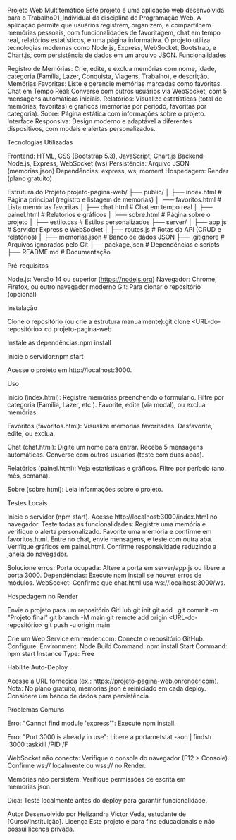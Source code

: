 Projeto Web Multitemático
Este projeto é uma aplicação web desenvolvida para o Trabalho01_Individual da disciplina de Programação Web. A aplicação permite que usuários registrem, organizem, e compartilhem memórias pessoais, com funcionalidades de favoritagem, chat em tempo real, relatórios estatísticos, e uma página informativa. O projeto utiliza tecnologias modernas como Node.js, Express, WebSocket, Bootstrap, e Chart.js, com persistência de dados em um arquivo JSON.
Funcionalidades

Registro de Memórias: Crie, edite, e exclua memórias com nome, idade, categoria (Família, Lazer, Conquista, Viagens, Trabalho), e descrição.
Memórias Favoritas: Liste e gerencie memórias marcadas como favoritas.
Chat em Tempo Real: Converse com outros usuários via WebSocket, com 5 mensagens automáticas iniciais.
Relatórios: Visualize estatísticas (total de memórias, favoritas) e gráficos (memórias por período, favoritas por categoria).
Sobre: Página estática com informações sobre o projeto.
Interface Responsiva: Design moderno e adaptável a diferentes dispositivos, com modais e alertas personalizados.

Tecnologias Utilizadas

Frontend: HTML, CSS (Bootstrap 5.3), JavaScript, Chart.js
Backend: Node.js, Express, WebSocket (ws)
Persistência: Arquivo JSON (memorias.json)
Dependências: express, ws, moment
Hospedagem: Render (plano gratuito)

Estrutura do Projeto
projeto-pagina-web/
├── public/
│   ├── index.html         # Página principal (registro e listagem de memórias)
│   ├── favoritos.html     # Lista memórias favoritas
│   ├── chat.html          # Chat em tempo real
│   ├── painel.html        # Relatórios e gráficos
│   ├── sobre.html         # Página sobre o projeto
│   ├── estilo.css         # Estilos personalizados
├── server/
│   ├── app.js             # Servidor Express e WebSocket
│   ├── routes.js          # Rotas da API (CRUD e relatórios)
│   ├── memorias.json      # Banco de dados JSON
├── .gitignore             # Arquivos ignorados pelo Git
├── package.json           # Dependências e scripts
├── README.md              # Documentação

Pré-requisitos

Node.js: Versão 14 ou superior (https://nodejs.org)
Navegador: Chrome, Firefox, ou outro navegador moderno
Git: Para clonar o repositório (opcional)

Instalação

Clone o repositório (ou crie a estrutura manualmente):git clone <URL-do-repositório>
cd projeto-pagina-web


Instale as dependências:npm install


Inicie o servidor:npm start


Acesse o projeto em http://localhost:3000.

Uso

Início (index.html):
Registre memórias preenchendo o formulário.
Filtre por categoria (Família, Lazer, etc.).
Favorite, edite (via modal), ou exclua memórias.


Favoritos (favoritos.html):
Visualize memórias favoritadas.
Desfavorite, edite, ou exclua.


Chat (chat.html):
Digite um nome para entrar.
Receba 5 mensagens automáticas.
Converse com outros usuários (teste com duas abas).


Relatórios (painel.html):
Veja estatísticas e gráficos.
Filtre por período (ano, mês, semana).


Sobre (sobre.html):
Leia informações sobre o projeto.



Testes Locais

Inicie o servidor (npm start).
Acesse http://localhost:3000/index.html no navegador.
Teste todas as funcionalidades:
Registre uma memória e verifique o alerta personalizado.
Favorite uma memória e confirme em favoritos.html.
Entre no chat, envie mensagens, e teste com outra aba.
Verifique gráficos em painel.html.
Confirme responsividade reduzindo a janela do navegador.


Solucione erros:
Porta ocupada: Altere a porta em server/app.js ou libere a porta 3000.
Dependências: Execute npm install se houver erros de módulos.
WebSocket: Confirme que chat.html usa ws://localhost:3000/ws.



Hospedagem no Render

Envie o projeto para um repositório GitHub:git init
git add .
git commit -m "Projeto final"
git branch -M main
git remote add origin <URL-do-repositório>
git push -u origin main


Crie um Web Service em render.com:
Conecte o repositório GitHub.
Configure:
Environment: Node
Build Command: npm install
Start Command: npm start
Instance Type: Free


Habilite Auto-Deploy.


Acesse a URL fornecida (ex.: https://projeto-pagina-web.onrender.com).
Nota: No plano gratuito, memorias.json é reiniciado em cada deploy. Considere um banco de dados para persistência.

Problemas Comuns

Erro: "Cannot find module 'express'":
Execute npm install.


Erro: "Port 3000 is already in use":
Libere a porta:netstat -aon | findstr :3000
taskkill /PID <PID> /F




WebSocket não conecta:
Verifique o console do navegador (F12 > Console).
Confirme ws:// localmente ou wss:// no Render.


Memórias não persistem:
Verifique permissões de escrita em memorias.json.


Dica: Teste localmente antes do deploy para garantir funcionalidade.

Autor
Desenvolvido por Helizandra Victor Veda, estudante de [Curso/Instituição].
Licença
Este projeto é para fins educacionais e não possui licença privada.
